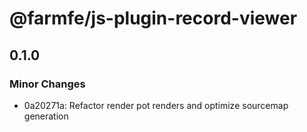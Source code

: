 # @farmfe/js-plugin-record-viewer

## 0.1.0

### Minor Changes

- 0a20271a: Refactor render pot renders and optimize sourcemap generation
